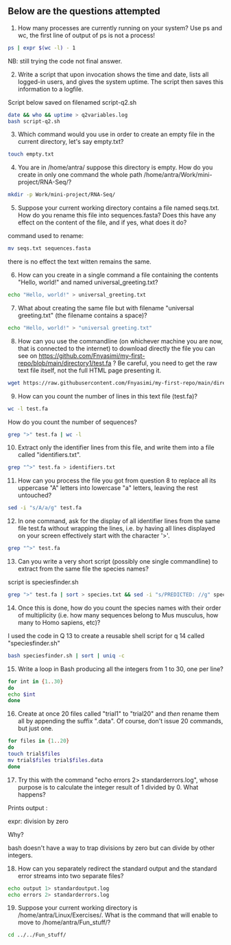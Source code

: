 ## Below are the questions attempted

1. How many processes are currently running on your system? Use ps and wc, the first line of output of ps is not a process!

```bash
ps | expr $(wc -l) - 1 
```
NB: still trying the code not final answer.

2. Write a script that upon invocation shows the time and date, lists all logged-in users, and gives the system uptime. The script then saves this information to a logfile.

Script below saved on filenamed script-q2.sh

```bash
date && who && uptime > q2variables.log
bash script-q2.sh
```

3. Which command would you use in order to create an empty file in the current directory, let's say empty.txt?

```bash
touch empty.txt
```

4. You are in /home/antra/  suppose this directory is empty. How do you create in only one command the whole path /home/antra/Work/mini-project/RNA-Seq/?

```bash
mkdir -p Work/mini-project/RNA-Seq/

```

5. Suppose your current working directory contains a file named seqs.txt. How do you rename this file into sequences.fasta? Does this have any effect on the content of the file, and if yes, what does it do?

command used to rename:
```bash
mv seqs.txt sequences.fasta

```
there is no effect the text witten remains the same.

6. How can you create in a single command a file containing the contents "Hello, world!" and named universal_greeting.txt?

```bash
echo "Hello, world!" > universal_greeting.txt

```

7. What about creating the same file but with filename "universal greeting.txt" (the filename contains a space)?

```bash
echo "Hello, world!" > "universal greeting.txt"

```

8. How can you use the commandline (on whichever machine you are now, that is connected to the internet) to download directly the file you can see on https://github.com/Fnyasimi/my-first-repo/blob/main/directory1/test.fa ? Be careful, you need to get the raw text file itself, not the full HTML page presenting it.

```bash
wget https://raw.githubusercontent.com/Fnyasimi/my-first-repo/main/directory1/test.fa

```

9. How can you count the number of lines in this text file (test.fa)? 
```bash
wc -l test.fa 
```

How do you count the number of sequences?

```bash
grep ">" test.fa | wc -l
```

10. Extract only the identifier lines from this file, and write them into a file called "identifiers.txt".

```bash
grep "^>" test.fa > identifiers.txt

```

11. How can you process the file you got from question 8 to replace all its uppercase "A" letters into lowercase "a" letters, leaving the rest untouched?

```bash
sed -i "s/A/a/g" test.fa
```

12. In one command, ask for the display of all identifier lines from the same file test.fa without wrapping the lines, i.e. by having all lines displayed on your screen effectively start with the character '>'.

```bash
grep "^>" test.fa
```

13. Can you write a very short script (possibly one single commandline) to extract from the same file the species names?

script is speciesfinder.sh

```bash
grep ">" test.fa | sort > species.txt && sed -i "s/PREDICTED: //g" species.txt && cut -d " " -f 2,3 species.txt
```

14. Once this is done, how do you count the species names with their order of multiplicity (i.e. how many sequences belong to Mus musculus, how many to Homo sapiens, etc)?

I used the code in Q 13 to create a reusable shell script for q 14 called "speciesfinder.sh"

```bash
bash speciesfinder.sh | sort | uniq -c
```

15. Write a loop in Bash producing all the integers from 1 to 30, one per line?

```bash
for int in {1..30}
do
echo $int
done
```

16.  Create at once 20 files called "trial1" to "trial20" and *then* rename them all by appending the suffix ".data". Of course, don't issue 20 commands, but just one.

```bash
for files in {1..20}
do
touch trial$files
mv trial$files trial$files.data
done
```

17.  Try this with the command "echo errors 2> standarderrors.log", whose purpose is to calculate the integer result of 1 divided by 0. What happens? 

Prints output : 

expr: division by zero

Why?

bash doesn't have a way to trap divisions by zero but can divide by other integers.

18. How can you separately redirect the standard output and the standard error streams into two separate files?

```bash
echo output 1> standardoutput.log
echo errors 2> standarderrors.log
```
19. Suppose your current working directory is /home/antra/Linux/Exercises/. What is the command that will enable to move to /home/antra/Fun_stuff/?

```bash
cd ../../Fun_stuff/
```
